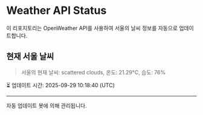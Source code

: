 
# Weather API Status

이 리포지토리는 OpenWeather API를 사용하여 서울의 날씨 정보를 자동으로 업데이트합니다.

## 현재 서울 날씨
> 서울의 현재 날씨: scattered clouds, 온도: 21.29°C, 습도: 76%

⏳ 업데이트 시간: 2025-09-29 10:18:40 (UTC)

---
자동 업데이트 봇에 의해 관리됩니다.
